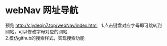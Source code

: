 # webNav 网址导航
预览 http://clydeqin7.top/webNav/index.html  
1.点击键盘对应字母即可跳转到网站，可以修改字母对应的网站  
2.模仿github的搜索样式，实现搜索功能
